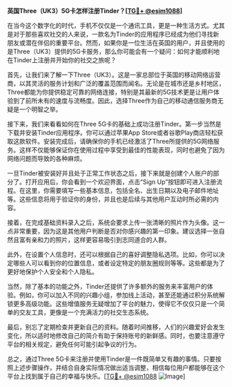 **英国Three（UK3）5G卡怎样注册Tinder？[[TG💪+ @esim1088](https://t.me/s/esim1088)]**

在当今这个数字化的时代，手机不仅仅是一个通讯工具，更是一种生活方式。尤其是对于那些喜欢社交的人来说，一款名为Tinder的应用程序已经成为他们寻找新朋友或潜在伴侣的重要平台。然而，如果你是一位生活在英国的用户，并且使用的是Three（UK3）提供的5G卡服务，那么你可能会有一个疑问：如何才能顺利地在Tinder上注册并开始你的社交之旅呢？

首先，让我们来了解一下Three（UK3）。这是一家总部位于英国的移动网络运营商，以其灵活的服务计划和广泛的覆盖范围而闻名。无论是在城市还是乡村地区，Three都能为你提供稳定可靠的网络连接，特别是其最新的5G技术更是让用户体验到了前所未有的速度与流畅度。因此，选择Three作为自己的移动通信服务商无疑是一个明智之举。

接下来，我们来看看如何在Three 5G卡的基础上成功注册Tinder。第一步当然是下载并安装Tinder应用程序。你可以通过苹果App Store或者谷歌Play商店轻松获取这款软件。安装完成后，请确保你的手机已经激活了Three所提供的5G网络服务。这样不仅能够保证你在使用过程中享受到最佳的性能表现，同时也避免了因为网络问题而导致的各种麻烦。

一旦Tinder被安装好并且处于正常工作状态之后，接下来就是创建个人账户的部分了。打开应用后，你会看到一个欢迎界面，点击“Sign Up”按钮即可进入注册流程。在这里，你需要填写一些基本信息，包括全名、出生日期以及电子邮件地址等。这些信息将用于验证你的身份，并且也是后续与其他用户互动时所必需的内容。

接着，在完成基础资料录入之后，系统会要求上传一张清晰的照片作为头像。这一点非常重要，因为这是其他用户判断是否对你感兴趣的第一印象。建议选择一张自然且富有亲和力的照片，这样更容易吸引到志同道合的人群。

此外，在设置个人信息时，还可以根据自己的喜好调整隐私选项。比如，你可以决定哪些人可以看到你的位置信息，或者设定特定的朋友圈规则等等。这些都是为了更好地保护个人安全和个人隐私。

当然，除了基本的功能之外，Tinder还提供了许多额外的服务来丰富用户的体验。例如，你可以加入不同的兴趣小组，参加线上活动，甚至还能通过积分系统解锁更多高级功能。这些增值服务无疑增加了平台的魅力，使得它不仅仅只是一个简单的交友工具，更像是一个充满活力的社交生态系统。

最后，别忘了定期检查并更新自己的资料。随着时间推移，人们的兴趣爱好会发生变化，所以适时地修改自己的简介有助于保持账号的新鲜感。同时，也要注意遵守平台的相关规定，避免任何可能引起争议的行为。

总之，通过Three 5G卡来注册并使用Tinder是一件既简单又有趣的事情。只要按照上述步骤操作，并结合自身实际情况做出适当调整，相信每位用户都能够在这个平台上找到属于自己的幸福与快乐。[[TG💪+ @esim1088](https://t.me/s/esim1088) ![Image](https://i.postimg.cc/4NQfJmqS/Snipaste-2025-05-13-00-14-12.png)]